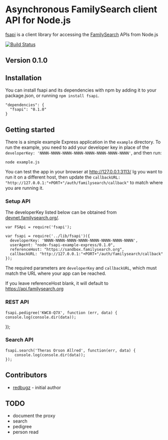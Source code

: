 Asynchronous FamilySearch client API for Node.js
===========================================

[fsapi](http://github.com/redbugz/node-fsapi) is a client library for accessing the [FamilySearch](https://familysearch.org) APIs from Node.js

[![Build Status](https://secure.travis-ci.org/redbugz/node-fsapi.png)](http://travis-ci.org/redbugz/node-fsapi)

## Version 0.1.0

## Installation

You can install fsapi and its dependencies with npm by adding it to your package.json, or running `npm install fsapi`.

    "dependencies": {
      "fsapi": "0.1.0"
    }

## Getting started

There is a simple example Express application in the `example` directory. To run the example, you need to add your developer key in place of the `developerKey: 'NNNN-NNNN-NNNN-NNNN-NNNN-NNNN-NNNN-NNNN'`, and then run:

    node example.js

You can test the app in your browser at http://127.0.0.1:3113/
Ig you want to run it on a different host, then update the `callbackURL: "http://127.0.0.1:"+PORT+"/auth/familysearch/callback"` to match where you are running it.

### Setup API 

The developerKey listed below can be obtained from [devnet.familysearch.org/](https://devnet.familysearch.org/).

    var FSApi = require('fsapi');

    var fsapi = require('../lib/fsapi')({
      developerKey: 'NNNN-NNNN-NNNN-NNNN-NNNN-NNNN-NNNN-NNNN',
      userAgent: "node-fsapi-example-express/0.1.0",
      referenceHost: "https://sandbox.familysearch.org",
      callbackURL: "http://127.0.0.1:"+PORT+"/auth/familysearch/callback"
    });

The required parameters are `developerKey` and `callbackURL`, which must match the URL where your app can be reached.

If you leave referenceHost blank, it will default to https://api.familysearch.org

### REST API 

	fsapi.pedigree('KWC8-Q7X', function (err, data) {
    console.log(console.dir(data));
  });

### Search API 

	fsapi.search('Theras Orson Allred', function(err, data) {
		console.log(console.dir(data));
	});

## Contributors

- [redbugz](http://github.com/redbugz) - initial author

## TODO

- document the proxy
- search
- pedigree
- person read